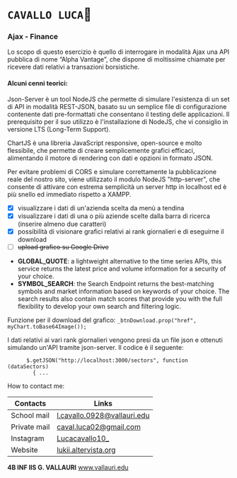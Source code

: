 # **`CAVALLO LUCA`:horse:**
### Ajax - Finance 
Lo scopo di questo esercizio è quello di interrogare in modalità Ajax una API pubblica di nome “Alpha Vantage”, che dispone di moltissime chiamate per ricevere dati relativi a transazioni borsistiche.

#### Alcuni cenni teorici:

Json-Server è un tool NodeJS che permette di simulare l'esistenza di un set di API in modalità REST-JSON, basato su un semplice file di configurazione contenente dati pre-formattati che consentano il testing delle applicazioni. Il prerequisito per il suo utilizzo è l'installazione di NodeJS, che vi consiglio in versione LTS (Long-Term Support).

ChartJS è una libreria JavaScript responsive, open-source e molto flessibile, che permette di creare semplicemente grafici efficaci, alimentando il motore di rendering con dati e opzioni in formato JSON.

Per evitare problemi di CORS e simulare correttamente la pubblicazione reale del nostro sito, viene utilizzato il modulo NodeJS "http-server", che consente di attivare con estrema semplicità un server http in localhost ed è più snello ed immediato rispetto a XAMPP.

- [x] visualizzare i dati di un'azienda scelta da menù a tendina
- [x] visualizzare i dati di una o più aziende scelte dalla barra di ricerca (inserire almeno due caratteri)
- [x] possibilità di visionare grafici relativi ai rank giornalieri e di eseguirne il download
- [ ] ~~upload grafico su Google Drive~~

- **GLOBAL_QUOTE**: a lightweight alternative to the time series APIs, this service returns the latest price and volume information for a security of your choice.
- **SYMBOL_SEARCH**: the Search Endpoint returns the best-matching symbols and market information based on keywords of your choice. The search results also contain match scores that provide you with the full flexibility to develop your own search and filtering logic.

Funzione per il download del grafico:
```_btnDownload.prop("href", myChart.toBase64Image());```

I dati relativi ai vari rank giornalieri vengono presi da un file json e ottenuti simulando un'API tramite json-server. Il codice è il seguente:

``` $.getJSON("http://localhost:3000/chart", function (dataChart) { 
      $.getJSON("http://localhost:3000/sectors", function (dataSectors) 
        { ... 
```

 How to contact me:
 
Contacts | Links 
------------ | -------------
School mail | l.cavallo.0928@vallauri.edu
Private mail | caval.luca02@gmail.com
Instagram | [Lucacavallo10_](https://www.instagram.com/lucacavallo10_/)
Website | [lukii.altervista.org](http://lukii.altervista.org/)


**4B INF IIS G. VALLAURI**  www.vallauri.edu

